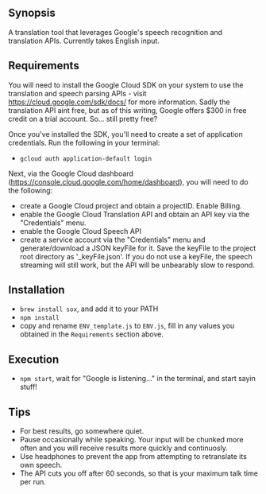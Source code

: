 ## Synopsis

A translation tool that leverages Google's speech recognition and translation APIs. Currently takes English input.

## Requirements

You will need to install the Google Cloud SDK on your system to use the translation and speech parsing APIs - visit https://cloud.google.com/sdk/docs/ for more information. Sadly the translation API aint free, but as of this writing, Google offers $300 in free credit on a trial account. So... still pretty free?

Once you've installed the SDK, you'll need to create a set of application credentials. Run the following in your terminal:
- `gcloud auth application-default login`

Next, via the Google Cloud dashboard (https://console.cloud.google.com/home/dashboard), you will need to do the following: 
- create a Google Cloud project and obtain a projectID. Enable Billing.
- enable the Google Cloud Translation API and obtain an API key via the "Credentials" menu. 
- enable the Google Cloud Speech API 
- create a service account via the "Credentials" menu and generate/download a JSON keyFile for it. Save the keyFile to the project root directory as '_keyFile.json'. If you do not use a keyFile, the speech streaming will still work, but the API will be unbearably slow to respond.

## Installation

- `brew install sox`, and add it to your PATH
- `npm install`
- copy and rename `ENV_template.js` to `ENV.js`, fill in any values you obtained in the `Requirements` section above.

## Execution
- `npm start`, wait for "Google is listening..." in the terminal, and start sayin stuff!

## Tips
- For best results, go somewhere quiet.
- Pause occasionally while speaking. Your input will be chunked more often and you will receive results more quickly and continuosly.
- Use headphones to prevent the app from attempting to retranslate its own speech.
- The API cuts you off after 60 seconds, so that is your maximum talk time per run.
